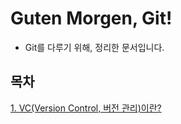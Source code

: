 # Guten Morgen, Git!
- Git를 다루기 위해, 정리한 문서입니다.

## 목차
[1. VC(Version Control, 버전 관리)이란?](/whatisvcs.md)